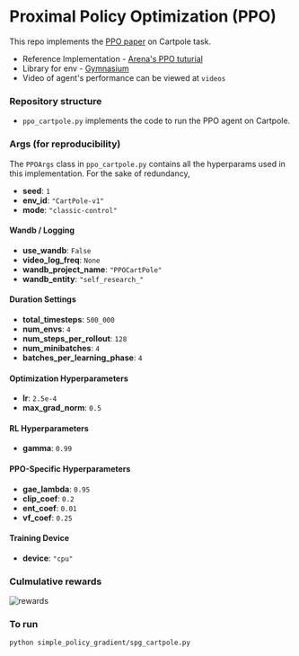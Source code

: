 # Proximal Policy Optimization (PPO)

This repo implements the [PPO paper](https://arxiv.org/pdf/1707.06347) on Cartpole task.

- Reference Implementation - [Arena's PPO tuturial](https://arena-chapter2-rl.streamlit.app/[2.3]_PPO)
- Library for env - [Gymnasium](https://gymnasium.farama.org/)
- Video of agent's performance can be viewed at `videos`

### Repository structure

- `ppo_cartpole.py` implements the code to run the PPO agent on Cartpole.

### Args (for reproducibility)

The `PPOArgs` class in `ppo_cartpole.py` contains all the hyperparams used in this implementation. For the sake of redundancy,

- **seed**: `1`
- **env_id**: `"CartPole-v1"`
- **mode**: `"classic-control"`

#### Wandb / Logging

- **use_wandb**: `False`
- **video_log_freq**: `None`
- **wandb_project_name**: `"PPOCartPole"`
- **wandb_entity**: `"self_research_"`

#### Duration Settings

- **total_timesteps**: `500_000`
- **num_envs**: `4`
- **num_steps_per_rollout**: `128`
- **num_minibatches**: `4`
- **batches_per_learning_phase**: `4`

#### Optimization Hyperparameters

- **lr**: `2.5e-4`
- **max_grad_norm**: `0.5`

#### RL Hyperparameters

- **gamma**: `0.99`

#### PPO-Specific Hyperparameters

- **gae_lambda**: `0.95`
- **clip_coef**: `0.2`
- **ent_coef**: `0.01`
- **vf_coef**: `0.25`

#### Training Device

- **device**: `"cpu"`

### Culmulative rewards

![rewards](assets/agent_rewards.png)

### To run

`python simple_policy_gradient/spg_cartpole.py`
